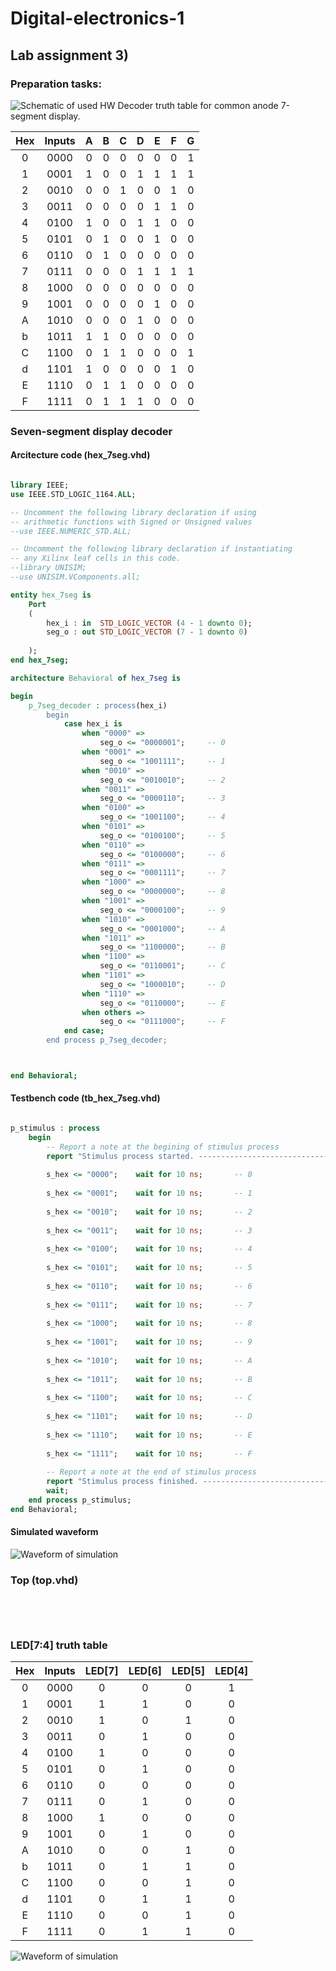 # Digital-electronics-1

## Lab assignment 3)

### Preparation tasks:
![Schematic of used HW](IMAGES/schematic.png)
Decoder truth table for common anode 7-segment display.

| **Hex** | **Inputs** | **A** | **B** | **C** | **D** | **E** | **F** | **G** |
| :-: | :-: | :-: | :-: | :-: | :-: | :-: | :-: | :-: |
| 0 | 0000 | 0 | 0 | 0 | 0 | 0 | 0 | 1 |
| 1 | 0001 | 1 | 0 | 0 | 1 | 1 | 1 | 1 |
| 2 | 0010 | 0 | 0 | 1 | 0 | 0 | 1 | 0 |
| 3 | 0011 | 0 | 0 | 0 | 0 | 1 | 1 | 0 |
| 4 | 0100 | 1 | 0 | 0 | 1 | 1 | 0 | 0 | 
| 5 | 0101 | 0 | 1 | 0 | 0 | 1 | 0 | 0 |
| 6 | 0110 | 0 | 1 | 0 | 0 | 0 | 0 | 0 |
| 7 | 0111 | 0 | 0 | 0 | 1 | 1 | 1 | 1 |
| 8 | 1000 | 0 | 0 | 0 | 0 | 0 | 0 | 0 |
| 9 | 1001 | 0 | 0 | 0 | 0 | 1 | 0 | 0 |
| A | 1010 | 0 | 0 | 0 | 1 | 0 | 0 | 0 |
| b | 1011 | 1 | 1 | 0 | 0 | 0 | 0 | 0 |
| C | 1100 | 0 | 1 | 1 | 0 | 0 | 0 | 1 |
| d | 1101 | 1 | 0 | 0 | 0 | 0 | 1 | 0 |
| E | 1110 | 0 | 1 | 1 | 0 | 0 | 0 | 0 |
| F | 1111 | 0 | 1 | 1 | 1 | 0 | 0 | 0 |



### Seven-segment display decoder

#### Arcitecture code (hex_7seg.vhd)

```vhdl

library IEEE;
use IEEE.STD_LOGIC_1164.ALL;

-- Uncomment the following library declaration if using
-- arithmetic functions with Signed or Unsigned values
--use IEEE.NUMERIC_STD.ALL;

-- Uncomment the following library declaration if instantiating
-- any Xilinx leaf cells in this code.
--library UNISIM;
--use UNISIM.VComponents.all;

entity hex_7seg is
    Port 
    (
        hex_i : in  STD_LOGIC_VECTOR (4 - 1 downto 0);
        seg_o : out STD_LOGIC_VECTOR (7 - 1 downto 0)
           
    );
end hex_7seg;

architecture Behavioral of hex_7seg is

begin
    p_7seg_decoder : process(hex_i)
        begin
            case hex_i is
                when "0000" =>
                    seg_o <= "0000001";     -- 0
                when "0001" =>
                    seg_o <= "1001111";     -- 1
                when "0010" =>
                    seg_o <= "0010010";     -- 2
                when "0011" =>
                    seg_o <= "0000110";     -- 3
                when "0100" =>
                    seg_o <= "1001100";     -- 4
                when "0101" =>
                    seg_o <= "0100100";     -- 5
                when "0110" =>
                    seg_o <= "0100000";     -- 6
                when "0111" =>
                    seg_o <= "0001111";     -- 7
                when "1000" =>
                    seg_o <= "0000000";     -- 8
                when "1001" =>
                    seg_o <= "0000100";     -- 9
                when "1010" =>
                    seg_o <= "0001000";     -- A 
                when "1011" =>
                    seg_o <= "1100000";     -- B 
                when "1100" =>
                    seg_o <= "0110001";     -- C 
                when "1101" =>
                    seg_o <= "1000010";     -- D 
                when "1110" =>
                    seg_o <= "0110000";     -- E 
                when others =>
                    seg_o <= "0111000";     -- F 
            end case;
        end process p_7seg_decoder;



end Behavioral;

```

#### Testbench code (tb_hex_7seg.vhd)

```vhdl

p_stimulus : process
    begin
        -- Report a note at the begining of stimulus process
        report "Stimulus process started. ---------------------------------------" severity note;
        
        s_hex <= "0000";    wait for 10 ns;       -- 0
        
        s_hex <= "0001";    wait for 10 ns;       -- 1
        
        s_hex <= "0010";    wait for 10 ns;       -- 2
        
        s_hex <= "0011";    wait for 10 ns;       -- 3
        
        s_hex <= "0100";    wait for 10 ns;       -- 4
        
        s_hex <= "0101";    wait for 10 ns;       -- 5
        
        s_hex <= "0110";    wait for 10 ns;       -- 6
        
        s_hex <= "0111";    wait for 10 ns;       -- 7
        
        s_hex <= "1000";    wait for 10 ns;       -- 8
        
        s_hex <= "1001";    wait for 10 ns;       -- 9
        
        s_hex <= "1010";    wait for 10 ns;       -- A
        
        s_hex <= "1011";    wait for 10 ns;       -- B
        
        s_hex <= "1100";    wait for 10 ns;       -- C
        
        s_hex <= "1101";    wait for 10 ns;       -- D
        
        s_hex <= "1110";    wait for 10 ns;       -- E
        
        s_hex <= "1111";    wait for 10 ns;       -- F      
        
        -- Report a note at the end of stimulus process
        report "Stimulus process finished. ---------------------------------------" severity note;
        wait;       
    end process p_stimulus;
end Behavioral;
```

#### Simulated waveform 

![Waveform of simulation](IMAGES/1.png)

### Top (top.vhd)

```vhdl
    
    
    
```

### LED[7:4] truth table

| **Hex** | **Inputs** | **LED[7]** | **LED[6]** | **LED[5]** | **LED[4]** |
| :-: | :-: | :-: | :-: | :-: | :-: |
| 0 | 0000 | 0 | 0 | 0 | 1 |
| 1 | 0001 | 1 | 1 | 0 | 0 |
| 2 | 0010 | 1 | 0 | 1 | 0 |
| 3 | 0011 | 0 | 1 | 0 | 0 |
| 4 | 0100 | 1 | 0 | 0 | 0 |
| 5 | 0101 | 0 | 1 | 0 | 0 |
| 6 | 0110 | 0 | 0 | 0 | 0 |
| 7 | 0111 | 0 | 1 | 0 | 0 |
| 8 | 1000 | 1 | 0 | 0 | 0 |
| 9 | 1001 | 0 | 1 | 0 | 0 |
| A | 1010 | 0 | 0 | 1 | 0 |
| b | 1011 | 0 | 1 | 1 | 0 |
| C | 1100 | 0 | 0 | 1 | 0 |
| d | 1101 | 0 | 1 | 1 | 0 |
| E | 1110 | 0 | 0 | 1 | 0 |
| F | 1111 | 0 | 1 | 1 | 0 |

![Waveform of simulation](img/wf2.PNG)

